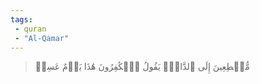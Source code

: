 ```yaml
---
tags: 
 - quran 
 - "Al-Qamar"
---
```


> مُّهۡطِعِينَ إِلَى ٱلدَّاعِۖ يَقُولُ ٱلۡكَٰفِرُونَ هَٰذَا يَوۡمٌ عَسِرٞ
